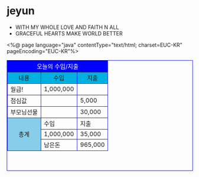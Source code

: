 # jeyun
- WITH MY WHOLE LOVE AND FAITH N ALL
- GRACEFUL HEARTS MAKE WORLD BETTER

<%@ page language="java" contentType="text/html; charset=EUC-KR"
    pageEncoding="EUC-KR"%>
<!DOCTYPE html PUBLIC "-//W3C//DTD HTML 4.01 Transitional//EN">
<html>
<head>
<meta charset="EUC-KR">
<title>Insert title here</title>
</head>
<body>
<table border="1" bordercolor="blue" width ="500" height="300" align = "center" >
    <tr bgcolor="blue" align ="center">
	<p><td colspan = "3" span style="color:white">오늘의 수입/지출</td></p>
    </tr>
    <tr align = "center" bgcolor="skybule">
	<td>내용</td>
	<td>수입</td>
	<td>지출</td>
    </tr>
    <tr>
	<td>월급!</td>
	<td>1,000,000</td>
	<td></td>
    </tr>
    <tr>
	<td>점심값</td>
	<td></td>
	<td>5,000</td>
    </tr>
    <tr>
	<td>부모님선물</td>
	<td></td>
	<td>30,000</td>
    </tr>
    <tr>
	<td rowspan="3" align = "center" bgcolor="skyblue">총계</td>
	<td>수입</td>
	<td>지출</td>
    </tr>
    <tr>
	<td>1,000,000</td>
	<td>35,000</td>	
    </tr>
    <tr>
	<td>남은돈</td>
	<td>965,000</td>	
    </tr>
</table>
</body>
</html>
